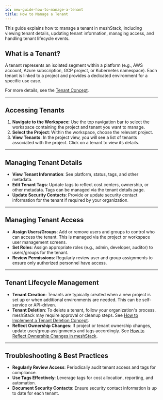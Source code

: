 ```yaml
---
id: new-guide-how-to-manage-a-tenant
title: How to Manage a Tenant
---
```


This guide explains how to manage a tenant in meshStack, including viewing tenant details, updating tenant information, managing access, and handling tenant lifecycle events.

## What is a Tenant?
A tenant represents an isolated segment within a platform (e.g., AWS account, Azure subscription, GCP project, or Kubernetes namespace). Each tenant is linked to a project and provides a dedicated environment for a specific use case.

For more details, see the [Tenant Concept](new-concept-tenant).

---

## Accessing Tenants

1. **Navigate to the Workspace**: Use the top navigation bar to select the workspace containing the project and tenant you want to manage.
2. **Select the Project**: Within the workspace, choose the relevant project.
3. **View Tenants**: In the project view, you will see a list of tenants associated with the project. Click on a tenant to view its details.

---

## Managing Tenant Details

- **View Tenant Information**: See platform, status, tags, and other metadata.
- **Edit Tenant Tags**: Update tags to reflect cost centers, ownership, or other metadata. Tags can be managed via the tenant details page.
- **Update Security Contacts**: Provide or update security contact information for the tenant if required by your organization.

---

## Managing Tenant Access

- **Assign Users/Groups**: Add or remove users and groups to control who can access the tenant. This is managed via the project or workspace user management screens.
- **Set Roles**: Assign appropriate roles (e.g., admin, developer, auditor) to users/groups for the tenant.
- **Review Permissions**: Regularly review user and group assignments to ensure only authorized personnel have access.

---

## Tenant Lifecycle Management

- **Tenant Creation**: Tenants are typically created when a new project is set up or when additional environments are needed. This can be self-service or API-driven.
- **Tenant Deletion**: To delete a tenant, follow your organization's process. meshStack may require approval or cleanup steps. See [How to Implement a Tenant Deletion Concept](new-guide-how-to-implement-tenant-deletion).
- **Reflect Ownership Changes**: If project or tenant ownership changes, update user/group assignments and tags accordingly. See [How to Reflect Ownership Changes in meshStack](new-guide-how-to-reflect-ownership-changes).

---

## Troubleshooting & Best Practices

- **Regularly Review Access**: Periodically audit tenant access and tags for compliance.
- **Use Tags Effectively**: Leverage tags for cost allocation, reporting, and automation.
- **Document Security Contacts**: Ensure security contact information is up to date for each tenant.

